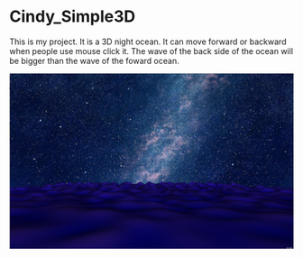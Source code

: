 # Cindy_Simple3D

This is my project. It is a 3D night ocean.
It can move forward or backward when people use mouse click it.
The wave of the back side of the ocean will be bigger than the wave of the foward ocean.

![screen shot](https://github.com/hongjiaz/Cindy_Simple3D/blob/master/assets/Cindy_Simple3D.png)
